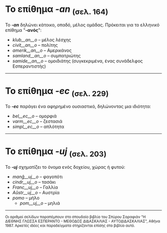 # Το επίθημα *__-an__* <sub>(σελ. 164)</sub>

Το *__-an__* δηλώνει κάτοικο, οπαδό, μέλος ομάδας. Πρόκειται για το ελληνικό επίθημα "__-ανός__":

- *klub__an__o*    – μέλος λέσχης
- *civit__an__o*   – πολίτης
- *amerik__an__o*  – Αμερικάνος
- *samland__an__o* – συμπατριώτης
- *samide__an__o*  – ομοιδιάτης (συγκεκριμένα, ένας συνάδελφος Εσπεραντιστής)
 
---
# Το επίθημα *__-ec__* <sub>(σελ. 229)</sub>

Το *__-ec__* παράγει ένα αφηρημένο ουσιαστικό, δηλώνοντας μια ιδιότητα:

- *bel__ec__o*   – ομορφιά
- *varm__ec__o*  – ζεστασιά
- *simpl__ec__o* – απλότητα
 
---
# Το επίθημα *__-uj__* <sub>(σελ. 203)</sub>

Το *__-uj__* σχηματίζει το όνομα ενός δοχείου, χώρας ή φυτού:

- *manĝ__uj__o*  – φαγοπότι
- *cindr__uj__o* – τασάκι
- *Franc__uj__o* – Γαλλία
- *Aŭstr__uj__o* – Αυστρία
- *pomo*   – μήλο
	- *pom__uj__o*   – μηλιά
---
<sub>Οι αριθμοί σελίδων παραπέμπουν στο σπουδαίο βιβλίο του Σπύρου Σαραφιάν "Η ΔΙΕΘΝΗΣ ΓΛΩΣΣΑ ΕΣΠΕΡΑΝΤΟ - ΜΕΘΟΔΟΣ ΔΙΔΑΣΚΑΛΙΑΣ - ΑΥΤΟΔΙΔΑΣΚΑΛΙΑΣ", Αθήνα 1987. Αρκετές ιδέες και παραδείγματα στηρίζονται επίσης στο βιβλίο αυτό.</sub>
